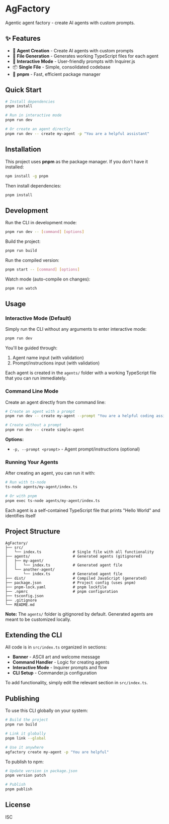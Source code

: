 # AgFactory

Agentic agent factory - create AI agents with custom prompts.

## ✨ Features

- 🤖 **Agent Creation** - Create AI agents with custom prompts
- 📁 **File Generation** - Generates working TypeScript files for each agent
- 🤝 **Interactive Mode** - User-friendly prompts with Inquirer.js
- 📦 **Single File** - Simple, consolidated codebase
- 🚀 **pnpm** - Fast, efficient package manager

## Quick Start

```bash
# Install dependencies
pnpm install

# Run in interactive mode
pnpm run dev

# Or create an agent directly
pnpm run dev -- create my-agent -p "You are a helpful assistant"
```

## Installation

This project uses **pnpm** as the package manager. If you don't have it installed:

```bash
npm install -g pnpm
```

Then install dependencies:

```bash
pnpm install
```

## Development

Run the CLI in development mode:

```bash
pnpm run dev -- [command] [options]
```

Build the project:

```bash
pnpm run build
```

Run the compiled version:

```bash
pnpm start -- [command] [options]
```

Watch mode (auto-compile on changes):

```bash
pnpm run watch
```

## Usage

### Interactive Mode (Default)

Simply run the CLI without any arguments to enter interactive mode:

```bash
pnpm run dev
```

You'll be guided through:

1. Agent name input (with validation)
2. Prompt/instructions input (with validation)

Each agent is created in the `agents/` folder with a working TypeScript file that you can run immediately.

### Command Line Mode

Create an agent directly from the command line:

```bash
# Create an agent with a prompt
pnpm run dev -- create my-agent --prompt "You are a helpful coding assistant"

# Create without a prompt
pnpm run dev -- create simple-agent
```

**Options:**

- `-p, --prompt <prompt>` - Agent prompt/instructions (optional)

### Running Your Agents

After creating an agent, you can run it with:

```bash
# Run with ts-node
ts-node agents/my-agent/index.ts

# Or with pnpm
pnpm exec ts-node agents/my-agent/index.ts
```

Each agent is a self-contained TypeScript file that prints "Hello World" and identifies itself

## Project Structure

```
AgFactory/
├── src/
│   └── index.ts              # Single file with all functionality
├── agents/                   # Generated agents (gitignored)
│   ├── my-agent/
│   │   └── index.ts          # Generated agent file
│   └── another-agent/
│       └── index.ts          # Generated agent file
├── dist/                     # Compiled JavaScript (generated)
├── package.json              # Project config (uses pnpm)
├── pnpm-lock.yaml            # pnpm lockfile
├── .npmrc                    # pnpm configuration
├── tsconfig.json
├── .gitignore
└── README.md
```

**Note:** The `agents/` folder is gitignored by default. Generated agents are meant to be customized locally.

## Extending the CLI

All code is in `src/index.ts` organized in sections:

- **Banner** - ASCII art and welcome message
- **Command Handler** - Logic for creating agents
- **Interactive Mode** - Inquirer prompts and flow
- **CLI Setup** - Commander.js configuration

To add functionality, simply edit the relevant section in `src/index.ts`.

## Publishing

To use this CLI globally on your system:

```bash
# Build the project
pnpm run build

# Link it globally
pnpm link --global

# Use it anywhere
agfactory create my-agent -p "You are helpful"
```

To publish to npm:

```bash
# Update version in package.json
pnpm version patch

# Publish
pnpm publish
```

## License

ISC
